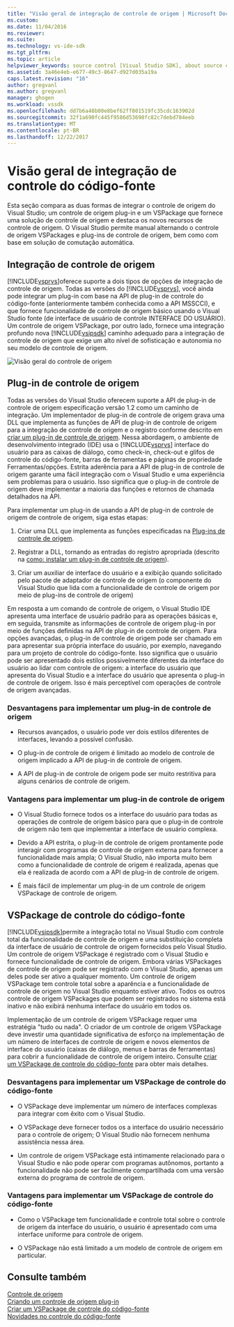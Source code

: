 ```yaml
---
title: "Visão geral de integração de controle de origem | Microsoft Docs"
ms.custom: 
ms.date: 11/04/2016
ms.reviewer: 
ms.suite: 
ms.technology: vs-ide-sdk
ms.tgt_pltfrm: 
ms.topic: article
helpviewer_keywords: source control [Visual Studio SDK], about source control
ms.assetid: 3a46e4eb-e677-49c3-8647-d927d035a19a
caps.latest.revision: "16"
author: gregvanl
ms.author: gregvanl
manager: ghogen
ms.workload: vssdk
ms.openlocfilehash: dd7b6a48b00e8bef62ff801519fc35cdc163902d
ms.sourcegitcommit: 32f1a690fc445f9586d53698fc82c7debd784eeb
ms.translationtype: MT
ms.contentlocale: pt-BR
ms.lasthandoff: 12/22/2017
---
```

# <a name="source-control-integration-overview"></a>Visão geral de integração de controle do código-fonte
Esta seção compara as duas formas de integrar o controle de origem do Visual Studio; um controle de origem plug-in e um VSPackage que fornece uma solução de controle de origem e destaca os novos recursos de controle de origem. O Visual Studio permite manual alternando o controle de origem VSPackages e plug-ins de controle de origem, bem como com base em solução de comutação automática.  
  
## <a name="source-control-integration"></a>Integração de controle de origem  
 [!INCLUDE[vsprvs](../../code-quality/includes/vsprvs_md.md)]oferece suporte a dois tipos de opções de integração de controle de origem. Todas as versões do [!INCLUDE[vsprvs](../../code-quality/includes/vsprvs_md.md)], você ainda pode integrar um plug-in com base na API de plug-in de controle do código-fonte (anteriormente também conhecida como a API MSSCCI), e que fornece funcionalidade de controle de origem básico usando o Visual Studio fonte (de interface de usuário de controle INTERFACE DO USUÁRIO). Um controle de origem VSPackage, por outro lado, fornece uma integração profundo nova [!INCLUDE[vsipsdk](../../extensibility/includes/vsipsdk_md.md)] caminho adequado para a integração de controle de origem que exige um alto nível de sofisticação e autonomia no seu modelo de controle de origem.  
  
 ![Visão geral do controle de origem](../../extensibility/internals/media/sourcectnrloverview.gif "SourceCtnrlOverview")  
  
## <a name="source-control-plug-in"></a>Plug-in de controle de origem  
 Todas as versões do Visual Studio oferecem suporte a API de plug-in de controle de origem especificação versão 1.2 como um caminho de integração. Um implementador de plug-in de controle de origem grava uma DLL que implementa as funções de API de plug-in de controle de origem para a integração de controle de origem e o registro conforme descrito em [criar um plug-in de controle de origem](../../extensibility/internals/creating-a-source-control-plug-in.md). Nessa abordagem, o ambiente de desenvolvimento integrado (IDE) usa o [!INCLUDE[vsprvs](../../code-quality/includes/vsprvs_md.md)] interface do usuário para as caixas de diálogo, como check-in, check-out e glifos de controle do código-fonte, barras de ferramentas e páginas de propriedade Ferramentas/opções. Estrita aderência para a API de plug-in de controle de origem garante uma fácil integração com o Visual Studio e uma experiência sem problemas para o usuário. Isso significa que o plug-in de controle de origem deve implementar a maioria das funções e retornos de chamada detalhados na API.  
  
 Para implementar um plug-in de usando a API de plug-in de controle de origem de controle de origem, siga estas etapas:  
  
1.  Criar uma DLL que implementa as funções especificadas na [Plug-ins de controle de origem](../../extensibility/source-control-plug-ins.md).  
  
2.  Registrar a DLL, tornando as entradas do registro apropriada (descrito na [como: instalar um plug-in de controle de origem](../../extensibility/internals/how-to-install-a-source-control-plug-in.md)).  
  
3.  Criar um auxiliar de interface do usuário e a exibição quando solicitado pelo pacote de adaptador de controle de origem (o componente do Visual Studio que lida com a funcionalidade de controle de origem por meio de plug-ins de controle de origem)  
  
 Em resposta a um comando de controle de origem, o Visual Studio IDE apresenta uma interface de usuário padrão para as operações básicas e, em seguida, transmite as informações de controle de origem plug-in por meio de funções definidas na API de plug-in de controle de origem. Para opções avançadas, o plug-in de controle de origem pode ser chamado em para apresentar sua própria interface do usuário, por exemplo, navegando para um projeto de controle do código-fonte. Isso significa que o usuário pode ser apresentado dois estilos possivelmente diferentes da interface do usuário ao lidar com controle de origem: a interface do usuário que apresenta do Visual Studio e a interface do usuário que apresenta o plug-in de controle de origem. Isso é mais perceptível com operações de controle de origem avançadas.  
  
### <a name="drawbacks-to-implementing-a-source-control-plug-in"></a>Desvantagens para implementar um plug-in de controle de origem  
  
-   Recursos avançados, o usuário pode ver dois estilos diferentes de interfaces, levando a possível confusão.  
  
-   O plug-in de controle de origem é limitado ao modelo de controle de origem implicado a API de plug-in de controle de origem.  
  
-   A API de plug-in de controle de origem pode ser muito restritiva para alguns cenários de controle de origem.  
  
### <a name="advantages-to-implementing-a-source-control-plug-in"></a>Vantagens para implementar um plug-in de controle de origem  
  
-   O Visual Studio fornece todos os a interface do usuário para todas as operações de controle de origem básico para que o plug-in de controle de origem não tem que implementar a interface de usuário complexa.  
  
-   Devido a API estrita, o plug-in de controle de origem prontamente pode interagir com programas de controle de origem externa para fornecer a funcionalidade mais ampla; O Visual Studio, não importa muito bem como a funcionalidade de controle de origem é realizada, apenas que ela é realizada de acordo com a API de plug-in de controle de origem.  
  
-   É mais fácil de implementar um plug-in de um controle de origem VSPackage de controle de origem.  
  
## <a name="source-control-vspackage"></a>VSPackage de controle do código-fonte  
 [!INCLUDE[vsipsdk](../../extensibility/includes/vsipsdk_md.md)]permite a integração total no Visual Studio com controle total da funcionalidade de controle de origem e uma substituição completa da interface de usuário de controle de origem fornecidos pelo Visual Studio. Um controle de origem VSPackage é registrado com o Visual Studio e fornece funcionalidade de controle de origem. Embora várias VSPackages de controle de origem pode ser registrado com o Visual Studio, apenas um deles pode ser ativo a qualquer momento. Um controle de origem VSPackage tem controle total sobre a aparência e a funcionalidade de controle de origem no Visual Studio enquanto estiver ativo. Todos os outros controle de origem VSPackages que podem ser registrados no sistema está inativo e não exibirá nenhuma interface do usuário em todos os.  
  
 Implementação de um controle de origem VSPackage requer uma estratégia "tudo ou nada". O criador de um controle de origem VSPackage deve investir uma quantidade significativa de esforço na implementação de um número de interfaces de controle de origem e novos elementos de interface do usuário (caixas de diálogo, menus e barras de ferramentas) para cobrir a funcionalidade de controle de origem inteiro. Consulte [criar um VSPackage de controle do código-fonte](../../extensibility/internals/creating-a-source-control-vspackage.md) para obter mais detalhes.  
  
### <a name="drawbacks-to-implementing-a-source-control-vspackage"></a>Desvantagens para implementar um VSPackage de controle do código-fonte  
  
-   O VSPackage deve implementar um número de interfaces complexas para integrar com êxito com o Visual Studio.  
  
-   O VSPackage deve fornecer todos os a interface do usuário necessário para o controle de origem; O Visual Studio não fornecem nenhuma assistência nessa área.  
  
-   Um controle de origem VSPackage está intimamente relacionado para o Visual Studio e não pode operar com programas autônomos, portanto a funcionalidade não pode ser facilmente compartilhada com uma versão externa do programa de controle de origem.  
  
### <a name="advantages-to-implementing-a-source-control-vspackage"></a>Vantagens para implementar um VSPackage de controle do código-fonte  
  
-   Como o VSPackage tem funcionalidade e controle total sobre o controle de origem da interface do usuário, o usuário é apresentado com uma interface uniforme para controle de origem.  
  
-   O VSPackage não está limitado a um modelo de controle de origem em particular.  
  
## <a name="see-also"></a>Consulte também  
 [Controle de origem](../../extensibility/internals/source-control.md)   
 [Criando um controle de origem plug-in](../../extensibility/internals/creating-a-source-control-plug-in.md)   
 [Criar um VSPackage de controle do código-fonte](../../extensibility/internals/creating-a-source-control-vspackage.md)   
 [Novidades no controle do código-fonte](../../extensibility/internals/what-s-new-in-source-control.md)
